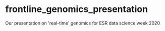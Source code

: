 # frontline_genomics_presentation
Our presentation on 'real-time' genomics for ESR data science week 2020
